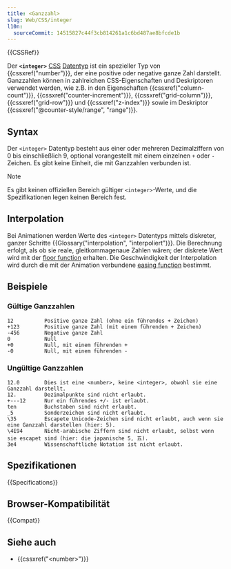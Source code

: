 ```yaml
---
title: <Ganzzahl>
slug: Web/CSS/integer
l10n:
  sourceCommit: 14515827c44f3cb814261a1c6bd487ae8bfcde1b
---
```


{{CSSRef}}

Der **`<integer>`** [CSS](/de/docs/Web/CSS) [Datentyp](/de/docs/Web/CSS/CSS_Types) ist ein spezieller Typ von {{cssxref("number")}}, der eine positive oder negative ganze Zahl darstellt. Ganzzahlen können in zahlreichen CSS-Eigenschaften und Deskriptoren verwendet werden, wie z.B. in den Eigenschaften {{cssxref("column-count")}}, {{cssxref("counter-increment")}}, {{cssxref("grid-column")}}, {{cssxref("grid-row")}} und {{cssxref("z-index")}} sowie im Deskriptor {{cssxref("@counter-style/range", "range")}}.

## Syntax

Der `<integer>` Datentyp besteht aus einer oder mehreren Dezimalziffern von 0 bis einschließlich 9, optional vorangestellt mit einem einzelnen `+` oder `-` Zeichen. Es gibt keine Einheit, die mit Ganzzahlen verbunden ist.

> [!NOTE]
> Es gibt keinen offiziellen Bereich gültiger `<integer>`-Werte, und die Spezifikationen legen keinen Bereich fest.

## Interpolation

Bei Animationen werden Werte des `<integer>` Datentyps mittels diskreter, ganzer Schritte {{Glossary("interpolation", "interpoliert")}}. Die Berechnung erfolgt, als ob sie reale, gleitkommagenaue Zahlen wären; der diskrete Wert wird mit der [floor function](https://en.wikipedia.org/wiki/Floor_function) erhalten. Die Geschwindigkeit der Interpolation wird durch die mit der Animation verbundene [easing function](/de/docs/Web/CSS/easing-function) bestimmt.

## Beispiele

### Gültige Ganzzahlen

```plain example-good
12          Positive ganze Zahl (ohne ein führendes + Zeichen)
+123        Positive ganze Zahl (mit einem führenden + Zeichen)
-456        Negative ganze Zahl
0           Null
+0          Null, mit einem führenden +
-0          Null, mit einem führenden -
```

### Ungültige Ganzzahlen

```plain example-bad
12.0        Dies ist eine <number>, keine <integer>, obwohl sie eine Ganzzahl darstellt.
12.         Dezimalpunkte sind nicht erlaubt.
+---12      Nur ein führendes +/- ist erlaubt.
ten         Buchstaben sind nicht erlaubt.
_5          Sonderzeichen sind nicht erlaubt.
\35         Escapete Unicode-Zeichen sind nicht erlaubt, auch wenn sie eine Ganzzahl darstellen (hier: 5).
\4E94       Nicht-arabische Ziffern sind nicht erlaubt, selbst wenn sie escapet sind (hier: die japanische 5, 五).
3e4         Wissenschaftliche Notation ist nicht erlaubt.
```

## Spezifikationen

{{Specifications}}

## Browser-Kompatibilität

{{Compat}}

## Siehe auch

- {{cssxref("&lt;number&gt;")}}
